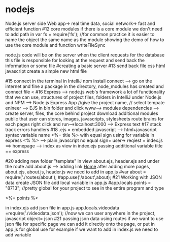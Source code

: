 # nodejs
Node.js server side 
Web app→ real time data, social network→ fast and efficient 
function
#12 core modules
if there is a core module we don't need to add path in 
var fs = require('fs');
//for common practice it is easier to name the object the same name as the module
showing the demo of how to use the core module and function writeFileSync

node.js code will be on the server when the client requests for the database this file is responsible for looking at the request and send back the information
or some file
#creating a basic server
#13 send back file css html javascript
create a simple new html file


#15 connect
in the terminal in IntelliJ
npm install connect --> go on the internet and fine a package
in the directory, node_modules has created and connect file
<
#16 Express --> node.js web's framework
a lot of functionality that we can use, structures of project files, folders 
in IntelliJ under Node.js and NPM --> Node.js Express App
//give the project name, 
// select tempate enineer --> EJS
in bin folder and click www--> modules dependencies
--> create server, files, the core behind project
download additional modules
public that user can stores, images, javascripts, stylesheets
route brains for each pages
right click and run-->localhost:3000 --> Express text 
#17 stack track errors handlers
#18 .ejs = embedded javascript --> html+javascript
syntax variable name <%= title %> with equal sign using for variable in express
<% %> --> plain javascript no equal sign=
user-> reqiest = index.js ==> homepage --> index as view in index.ejs  passing additional variable 
title == express

#20
adding new folder "template" in view
about.ejs, header.ejs
and under the route add about.js --> adding link <a href="/">Home</a>
after adding more pages, about.ejs, about.js, header.js
we need to add in app.js
#var about = require('./routes/about');
#app.use('/about',about);
#21 Working with JSON data
create JSON file
add local variable in app.js
#app.locals.points = "8713"; //pretty global for your project to see in the entire program
and type <p><%= points %></p> in index.ejs
  add json file in app.js
  app.locals.videodata =require('./videodata.json'); //now we can user anywhere in the project, javascript object= json
#21 passing json data using routes
  if we want to use json file for specific page we can add it directly onto the page, or put in app.js for global use 
  for example
  if we want to add in index.js we need to add variable 

